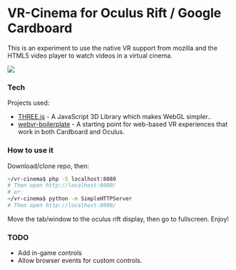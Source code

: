 # VR-Cinema for Oculus Rift / Google Cardboard

This is an experiment to use the native VR support from mozilla and the HTML5 video player to watch videos in a virtual cinema.

![](http://i.giphy.com/xTiTnDS3ljJ8V0mTuM.gif)

### Tech

Projects used:

* [THREE.js](http://threejs.org/) - A JavaScript 3D Library which makes WebGL simpler..
* [webvr-boilerplate](https://github.com/borismus/webvr-boilerplate) - A starting point for web-based VR experiences that work in both Cardboard and Oculus.

### How to use it

Download/clone repo, then:
```sh
~/vr-cinema$ php -S localhost:8080
# Then open http://localhost:8080/
# or:
~/vr-cinema$ python -m SimpleHTTPServer
# Then open http://localhost:8000/
```

Move the tab/window to the oculus rift display, then go to fullscreen.
Enjoy!

### TODO
* Add in-game controls
* Allow browser events for custom controls.
